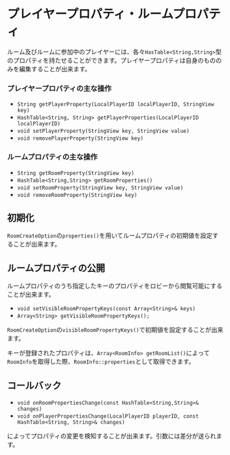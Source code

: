 # プレイヤープロパティ・ルームプロパティ
ルーム及びルームに参加中のプレイヤーには、各々`HasTable<String,String>`型のプロパティを持たせることができます。プレイヤープロパティは自身のもののみを編集することが出来ます。

### プレイヤープロパティの主な操作
- `String getPlayerProperty(LocalPlayerID localPlayerID, StringView key)`
- `HashTable<String, String> getPlayerProperties(LocalPlayerID localPlayerID)`
- `void setPlayerProperty(StringView key, StringView value)`
- `void removePlayerProperty(StringView key)`
### ルームプロパティの主な操作
- `String getRoomProperty(StringView key)`
- `HashTable<String,String> getRoomProperties()`
- `void setRoomProperty(StringView key, StringView value)`
- `void removeRoomProperty(StringView key)`

## 初期化
`RoomCreateOption`の`properties()`を用いてルームプロパティの初期値を設定することが出来ます。

## ルームプロパティの公開
ルームプロパティのうち指定したキーのプロパティをロビーから閲覧可能にすることが出来ます。
- `void setVisibleRoomPropertyKeys(const Array<String>& keys)`
- `Array<String> getVisibleRoomPropertyKeys();`

`RoomCreateOption`の`visibleRoomPropertyKeys()`で初期値を設定することが出来ます。

キーが登録されたプロパティは、`Array<RoomInfo> getRoomList()`によって`RoomInfo`を取得した際、`RoomInfo::properties`として取得できます。

## コールバック
- `void onRoomPropertiesChange(const HashTable<String,String>& changes)`
- `void onPlayerPropertiesChange(LocalPlayerID playerID, const HashTable<String, String>& changes)`

によってプロパティの変更を検知することが出来ます。引数には差分が送られます。
